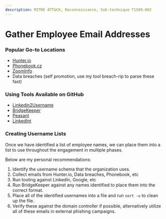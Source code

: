 ```yaml
---
description: MITRE ATT&CK, Reconnaissance, Sub-technique T1589.002
---
```


# Gather Employee Email Addresses

### Popular Go-to Locations

* [Hunter.io](https://hunter.io)
* [Phonebook.cz](https://phonebook.cz)
* [ZoomInfo](https://www.zoominfo.com)
* Data breaches (self promotion, use my tool breach-rip to parse these fast)

### Using Tools Available on GitHub

* [Linkedin2Username](https://github.com/initstring/linkedin2username)
* [BridgeKeeper](https://github.com/0xZDH/BridgeKeeper)
* [Peasant](https://github.com/arch4ngel/peasant)
* [LinkedInt](https://github.com/vysecurity/LinkedInt)

### Creating Username Lists

Once we have identified a list of employee names, we can place them into a list to use throughout the engagement in multiple phases.

Below are my personal recommendations:

1. Identify the username schema that the organization uses.
2. Collect emails from Hunter.io, Data breaches, Phonebook, etc
3. Run tooling against LinkedIn, Google, etc
4. Run BridgeKeeper against any names identified to place them into the correct format.
5. Place all of the identified usernames into a file and run `sort -u` to clean up the file.
6. Verify these against the domain controller if possible, alternatively utilize all of these emails in external phishing campaigns.
